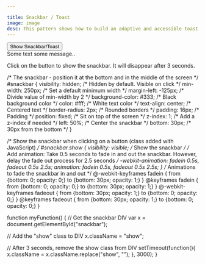 ```yaml
---

title: Snackbar / Toast
image: image
desc: This pattern shows how to build an adaptive and accessible toast component with a few lines of JS.
---
```



<html-code>
<!-- Use a button to open the snackbar -->
<button onclick="myFunction()">Show Snackbar/Toast</button>

<!-- The actual snackbar -->
<div id="snackbar">Some text some message..</div>
<p>Click on the button to show the snackbar. It will disappear after 3 seconds.</p>
</html-code>

<css-code>
/* The snackbar - position it at the bottom and in the middle of the screen */
#snackbar {
  visibility: hidden; /* Hidden by default. Visible on click */
  min-width: 250px; /* Set a default minimum width */
  margin-left: -125px; /* Divide value of min-width by 2 */
  background-color: #333; /* Black background color */
  color: #fff; /* White text color */
  text-align: center; /* Centered text */
  border-radius: 2px; /* Rounded borders */
  padding: 16px; /* Padding */
  position: fixed; /* Sit on top of the screen */
  z-index: 1; /* Add a z-index if needed */
  left: 50%; /* Center the snackbar */
  bottom: 30px; /* 30px from the bottom */
}

/* Show the snackbar when clicking on a button (class added with JavaScript) */
#snackbar.show {
  visibility: visible; /* Show the snackbar */
  /* Add animation: Take 0.5 seconds to fade in and out the snackbar.
  However, delay the fade out process for 2.5 seconds */
  -webkit-animation: fadein 0.5s, fadeout 0.5s 2.5s;
  animation: fadein 0.5s, fadeout 0.5s 2.5s;
}
/* Animations to fade the snackbar in and out */
@-webkit-keyframes fadein {
  from {bottom: 0; opacity: 0;}
  to {bottom: 30px; opacity: 1;}
}
@keyframes fadein {
  from {bottom: 0; opacity: 0;}
  to {bottom: 30px; opacity: 1;}
}
@-webkit-keyframes fadeout {
  from {bottom: 30px; opacity: 1;}
  to {bottom: 0; opacity: 0;}
}
@keyframes fadeout {
  from {bottom: 30px; opacity: 1;}
  to {bottom: 0; opacity: 0;}
}
</css-code>

<js-code>
  function myFunction() {
  // Get the snackbar DIV
  var x = document.getElementById("snackbar");

  // Add the "show" class to DIV
  x.className = "show";

  // After 3 seconds, remove the show class from DIV
  setTimeout(function(){ x.className = x.className.replace("show", ""); }, 3000);
}
</js-code>
